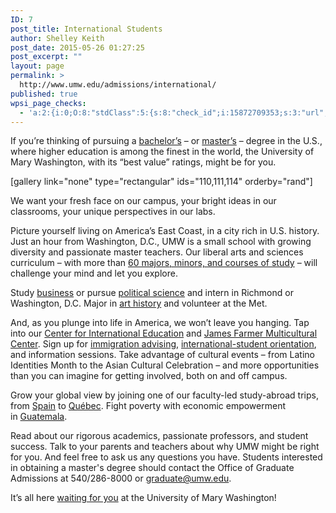 ```yaml
---
ID: 7
post_title: International Students
author: Shelley Keith
post_date: 2015-05-26 01:27:25
post_excerpt: ""
layout: page
permalink: >
  http://www.umw.edu/admissions/international/
published: true
wpsi_page_checks:
  - 'a:2:{i:0;O:8:"stdClass":5:{s:8:"check_id";i:15872709353;s:3:"url";s:44:"http://www.umw.edu/admissions/international/";s:6:"status";s:8:"checking";s:6:"_links";O:8:"stdClass":1:{s:9:"pagecheck";s:65:"https://api.siteimprove.com/v1/sites/448702/pagecheck/15872709353";}s:4:"time";i:1456842938;}i:1;O:8:"stdClass":5:{s:8:"check_id";i:15872709353;s:3:"url";s:44:"http://www.umw.edu/admissions/international/";s:6:"status";s:8:"checking";s:6:"_links";O:8:"stdClass":1:{s:9:"pagecheck";s:65:"https://api.siteimprove.com/v1/sites/448702/pagecheck/15872709353";}s:4:"time";i:1456842888;}}'
---
```

If you’re thinking of pursuing a <a href="/admissions/international/first-year-process/">bachelor’s</a> – or <a href="http://www.umw.edu/admissions/graduate/degrees/">master’s</a> – degree in the U.S., where higher education is among the finest in the world, the University of Mary Washington, with its “best value” ratings, might be for you.

[gallery link="none" type="rectangular" ids="110,111,114" orderby="rand"]

We want your fresh face on our campus, your bright ideas in our classrooms, your unique perspectives in our labs.

Picture yourself living on America’s East Coast, in a city rich in U.S. history. Just an hour from Washington, D.C., UMW is a small school with growing diversity and passionate master teachers. Our liberal arts and sciences curriculum – with more than <a href="/study/">60 majors, minors, and courses of study</a> – will challenge your mind and let you explore.

Study <a href="http://business.umw.edu/">business</a> or pursue <a href="/study/areas/political-science/">political science</a> and intern in Richmond or Washington, D.C. Major in <a href="/study/areas/art-history/">art history</a> and volunteer at the Met.

And, as you plunge into life in America, we won’t leave you hanging. Tap into our <a href="http://international.umw.edu/">Center for International Education</a> and <a href="http://students.umw.edu/multicultural/">James Farmer Multicultural Center</a>. Sign up for <a href="http://international.umw.edu/international-services/admitted/visas-immigration/">immigration advising</a>, <a href="http://international.umw.edu/international-services/admitted/orientation-and-arrival/international-student-orientation/">international-student orientation</a>, and information sessions. Take advantage of cultural events – from Latino Identities Month to the Asian Cultural Celebration – and more opportunities than you can imagine for getting involved, both on and off campus.

Grow your global view by joining one of our faculty-led study-abroad trips, from <a href="http://international.umw.edu/spain">Spain</a> to <a href="http://international.umw.edu/quebec">Québec</a>. Fight poverty with economic empowerment in <a href="http://international.umw.edu/guatemala">Guatemala</a>.

Read about our rigorous academics, passionate professors, and student success. Talk to your parents and teachers about why UMW might be right for you. And feel free to ask us any questions you have. Students interested in obtaining a master's degree should contact the Office of Graduate Admissions at 540/286-8000 or <a href="mailto:graduate@umw.edu">graduate@umw.edu</a>.

It’s all here <a href="/admissions/apply/">waiting for you</a> at the University of Mary Washington!

&nbsp;